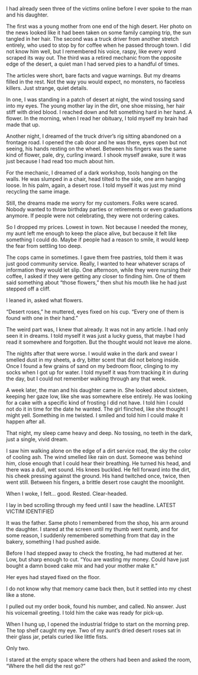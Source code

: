 I had already seen three of the victims online before I ever spoke to the man and his daughter.

The first was a young mother from one end of the high desert. Her photo on the news looked like it had been taken on some family camping trip, the sun tangled in her hair. The second was a truck driver from another stretch entirely, who used to stop by for coffee when he passed through town. I did not know him well, but I remembered his voice, raspy, like every word scraped its way out. The third was a retired mechanic from the opposite edge of the desert, a quiet man I had served pies to a handful of times.

The articles were short, bare facts and vague warnings. But my dreams filled in the rest. Not the way you would expect, no monsters, no faceless killers. Just strange, quiet details.

In one, I was standing in a patch of desert at night, the wind tossing sand into my eyes. The young mother lay in the dirt, one shoe missing, her hair stiff with dried blood. I reached down and felt something hard in her hand. A flower. In the morning, when I read her obituary, I told myself my brain had made that up.

Another night, I dreamed of the truck driver’s rig sitting abandoned on a frontage road. I opened the cab door and he was there, eyes open but not seeing, his hands resting on the wheel. Between his fingers was the same kind of flower, pale, dry, curling inward. I shook myself awake, sure it was just because I had read too much about him.

For the mechanic, I dreamed of a dark workshop, tools hanging on the walls. He was slumped in a chair, head tilted to the side, one arm hanging loose. In his palm, again, a desert rose. I told myself it was just my mind recycling the same image.

Still, the dreams made me worry for my customers. Folks were scared. Nobody wanted to throw birthday parties or retirements or even graduations anymore. If people were not celebrating, they were not ordering cakes.

So I dropped my prices. Lowest in town. Not because I needed the money, my aunt left me enough to keep the place alive, but because it felt like something I could do. Maybe if people had a reason to smile, it would keep the fear from settling too deep.

The cops came in sometimes. I gave them free pastries, told them it was just good community service. Really, I wanted to hear whatever scraps of information they would let slip. One afternoon, while they were nursing their coffee, I asked if they were getting any closer to finding him. One of them said something about “those flowers,” then shut his mouth like he had just stepped off a cliff.

I leaned in, asked what flowers.

“Desert roses,” he muttered, eyes fixed on his cup. “Every one of them is found with one in their hand.”

The weird part was, I knew that already. It was not in any article. I had only seen it in dreams. I told myself it was just a lucky guess, that maybe I had read it somewhere and forgotten. But the thought would not leave me alone.

The nights after that were worse. I would wake in the dark and swear I smelled dust in my sheets, a dry, bitter scent that did not belong inside. Once I found a few grains of sand on my bedroom floor, clinging to my socks when I got up for water. I told myself it was from tracking it in during the day, but I could not remember walking through any that week.

A week later, the man and his daughter came in. She looked about sixteen, keeping her gaze low, like she was somewhere else entirely. He was looking for a cake with a specific kind of frosting I did not have. I told him I could not do it in time for the date he wanted. The girl flinched, like she thought I might yell. Something in me twisted. I smiled and told him I could make it happen after all.

That night, my sleep came heavy and deep. No tossing, no teeth in the dark, just a single, vivid dream.

I saw him walking alone on the edge of a dirt service road, the sky the color of cooling ash. The wind smelled like rain on dust. Someone was behind him, close enough that I could hear their breathing. He turned his head, and there was a dull, wet sound. His knees buckled. He fell forward into the dirt, his cheek pressing against the ground. His hand twitched once, twice, then went still. Between his fingers, a brittle desert rose caught the moonlight.

When I woke, I felt… good. Rested. Clear-headed.

I lay in bed scrolling through my feed until I saw the headline.
LATEST VICTIM IDENTIFIED

It was the father. Same photo I remembered from the shop, his arm around the daughter. I stared at the screen until my thumb went numb, and for some reason, I suddenly remembered something from that day in the bakery, something I had pushed aside.

Before I had stepped away to check the frosting, he had muttered at her. Low, but sharp enough to cut.
“You are wasting my money. Could have just bought a damn boxed cake mix and had your mother make it.”

Her eyes had stayed fixed on the floor.

I do not know why that memory came back then, but it settled into my chest like a stone.

I pulled out my order book, found his number, and called. No answer. Just his voicemail greeting. I told him the cake was ready for pick-up.

When I hung up, I opened the industrial fridge to start on the morning prep. The top shelf caught my eye. Two of my aunt’s dried desert roses sat in their glass jar, petals curled like little fists.

Only two.

I stared at the empty space where the others had been and asked the room,
“Where the hell did the rest go?”
